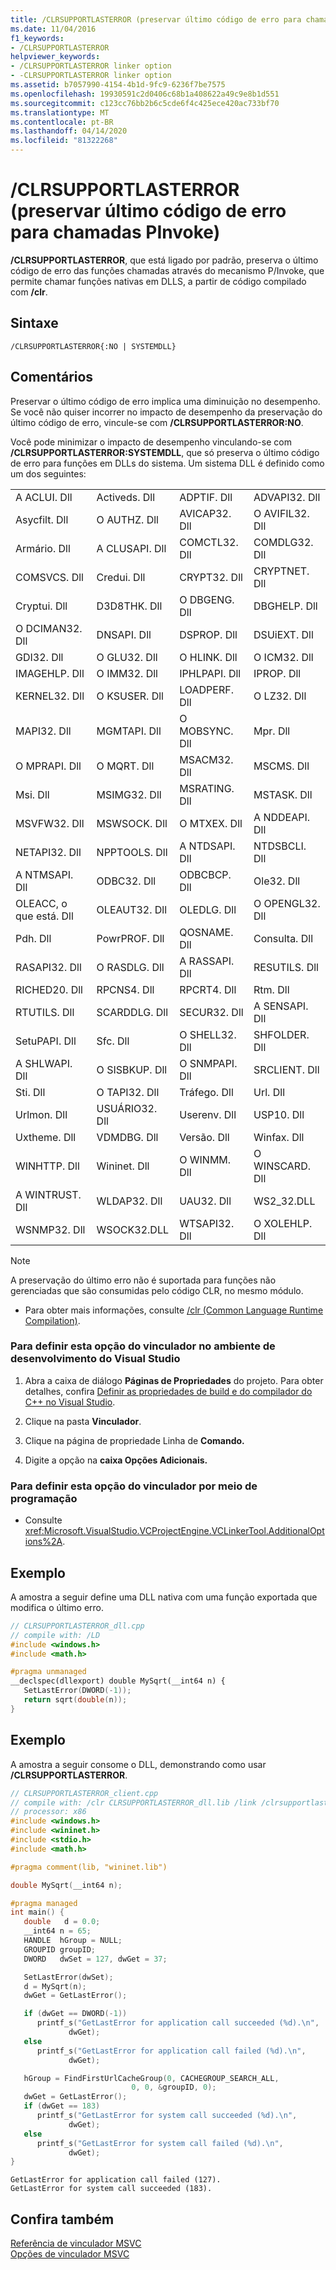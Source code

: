 ```yaml
---
title: /CLRSUPPORTLASTERROR (preservar último código de erro para chamadas PInvoke)
ms.date: 11/04/2016
f1_keywords:
- /CLRSUPPORTLASTERROR
helpviewer_keywords:
- /CLRSUPPORTLASTERROR linker option
- -CLRSUPPORTLASTERROR linker option
ms.assetid: b7057990-4154-4b1d-9fc9-6236f7be7575
ms.openlocfilehash: 19930591c2d0406c68b1a408622a49c9e8b1d551
ms.sourcegitcommit: c123cc76bb2b6c5cde6f4c425ece420ac733bf70
ms.translationtype: MT
ms.contentlocale: pt-BR
ms.lasthandoff: 04/14/2020
ms.locfileid: "81322268"
---
```

# <a name="clrsupportlasterror-preserve-last-error-code-for-pinvoke-calls"></a>/CLRSUPPORTLASTERROR (preservar último código de erro para chamadas PInvoke)

**/CLRSUPPORTLASTERROR**, que está ligado por padrão, preserva o último código de erro das funções chamadas através do mecanismo P/Invoke, que permite chamar funções nativas em DLLS, a partir de código compilado com **/clr**.

## <a name="syntax"></a>Sintaxe

```
/CLRSUPPORTLASTERROR{:NO | SYSTEMDLL}
```

## <a name="remarks"></a>Comentários

Preservar o último código de erro implica uma diminuição no desempenho.  Se você não quiser incorrer no impacto de desempenho da preservação do último código de erro, vincule-se com **/CLRSUPPORTLASTERROR:NO**.

Você pode minimizar o impacto de desempenho vinculando-se com **/CLRSUPPORTLASTERROR:SYSTEMDLL**, que só preserva o último código de erro para funções em DLLs do sistema.  Um sistema DLL é definido como um dos seguintes:

|||||
|-|-|-|-|
|A ACLUI. Dll|Activeds. Dll|ADPTIF. Dll|ADVAPI32. Dll|
|Asycfilt. Dll|O AUTHZ. Dll|AVICAP32. Dll|O AVIFIL32. Dll|
|Armário. Dll|A CLUSAPI. Dll|COMCTL32. Dll|COMDLG32. Dll|
|COMSVCS. Dll|Credui. Dll|CRYPT32. Dll|CRYPTNET. Dll|
|Cryptui. Dll|D3D8THK. Dll|O DBGENG. Dll|DBGHELP. Dll|
|O DCIMAN32. Dll|DNSAPI. Dll|DSPROP. Dll|DSUiEXT. Dll|
|GDI32. Dll|O GLU32. Dll|O HLINK. Dll|O ICM32. Dll|
|IMAGEHLP. Dll|O IMM32. Dll|IPHLPAPI. Dll|IPROP. Dll|
|KERNEL32. Dll|O KSUSER. Dll|LOADPERF. Dll|O LZ32. Dll|
|MAPI32. Dll|MGMTAPI. Dll|O MOBSYNC. Dll|Mpr. Dll|
|O MPRAPI. Dll|O MQRT. Dll|MSACM32. Dll|MSCMS. Dll|
|Msi. Dll|MSIMG32. Dll|MSRATING. Dll|MSTASK. Dll|
|MSVFW32. Dll|MSWSOCK. Dll|O MTXEX. Dll|A NDDEAPI. Dll|
|NETAPI32. Dll|NPPTOOLS. Dll|A NTDSAPI. Dll|NTDSBCLI. Dll|
|A NTMSAPI. Dll|ODBC32. Dll|ODBCBCP. Dll|Ole32. Dll|
|OLEACC, o que está. Dll|OLEAUT32. Dll|OLEDLG. Dll|O OPENGL32. Dll|
|Pdh. Dll|PowrPROF. Dll|QOSNAME. Dll|Consulta. Dll|
|RASAPI32. Dll|O RASDLG. Dll|A RASSAPI. Dll|RESUTILS. Dll|
|RICHED20. Dll|RPCNS4. Dll|RPCRT4. Dll|Rtm. Dll|
|RTUTILS. Dll|SCARDDLG. Dll|SECUR32. Dll|A SENSAPI. Dll|
|SetuPAPI. Dll|Sfc. Dll|O SHELL32. Dll|SHFOLDER. Dll|
|A SHLWAPI. Dll|O SISBKUP. Dll|O SNMPAPI. Dll|SRCLIENT. Dll|
|Sti. Dll|O TAPI32. Dll|Tráfego. Dll|Url. Dll|
|Urlmon. Dll|USUÁRIO32. Dll|Userenv. Dll|USP10. Dll|
|Uxtheme. Dll|VDMDBG. Dll|Versão. Dll|Winfax. Dll|
|WINHTTP. Dll|Wininet. Dll|O WINMM. Dll|O WINSCARD. Dll|
|A WINTRUST. Dll|WLDAP32. Dll|UAU32. Dll|WS2_32.DLL|
|WSNMP32. Dll|WSOCK32.DLL|WTSAPI32. Dll|O XOLEHLP. Dll|

> [!NOTE]
> A preservação do último erro não é suportada para funções não gerenciadas que são consumidas pelo código CLR, no mesmo módulo.

- Para obter mais informações, consulte [/clr (Common Language Runtime Compilation)](clr-common-language-runtime-compilation.md).

### <a name="to-set-this-linker-option-in-the-visual-studio-development-environment"></a>Para definir esta opção do vinculador no ambiente de desenvolvimento do Visual Studio

1. Abra a caixa de diálogo **Páginas de Propriedades** do projeto. Para obter detalhes, confira [Definir as propriedades de build e do compilador do C++ no Visual Studio](../working-with-project-properties.md).

1. Clique na pasta **Vinculador**.

1. Clique na página de propriedade Linha de **Comando.**

1. Digite a opção na **caixa Opções Adicionais.**

### <a name="to-set-this-linker-option-programmatically"></a>Para definir esta opção do vinculador por meio de programação

- Consulte <xref:Microsoft.VisualStudio.VCProjectEngine.VCLinkerTool.AdditionalOptions%2A>.

## <a name="example"></a>Exemplo

A amostra a seguir define uma DLL nativa com uma função exportada que modifica o último erro.

```cpp
// CLRSUPPORTLASTERROR_dll.cpp
// compile with: /LD
#include <windows.h>
#include <math.h>

#pragma unmanaged
__declspec(dllexport) double MySqrt(__int64 n) {
   SetLastError(DWORD(-1));
   return sqrt(double(n));
}
```

## <a name="example"></a>Exemplo

A amostra a seguir consome o DLL, demonstrando como usar **/CLRSUPPORTLASTERROR**.

```cpp
// CLRSUPPORTLASTERROR_client.cpp
// compile with: /clr CLRSUPPORTLASTERROR_dll.lib /link /clrsupportlasterror:systemdll
// processor: x86
#include <windows.h>
#include <wininet.h>
#include <stdio.h>
#include <math.h>

#pragma comment(lib, "wininet.lib")

double MySqrt(__int64 n);

#pragma managed
int main() {
   double   d = 0.0;
   __int64 n = 65;
   HANDLE  hGroup = NULL;
   GROUPID groupID;
   DWORD   dwSet = 127, dwGet = 37;

   SetLastError(dwSet);
   d = MySqrt(n);
   dwGet = GetLastError();

   if (dwGet == DWORD(-1))
      printf_s("GetLastError for application call succeeded (%d).\n",
             dwGet);
   else
      printf_s("GetLastError for application call failed (%d).\n",
             dwGet);

   hGroup = FindFirstUrlCacheGroup(0, CACHEGROUP_SEARCH_ALL,
                           0, 0, &groupID, 0);
   dwGet = GetLastError();
   if (dwGet == 183)
      printf_s("GetLastError for system call succeeded (%d).\n",
             dwGet);
   else
      printf_s("GetLastError for system call failed (%d).\n",
             dwGet);
}
```

```Output
GetLastError for application call failed (127).
GetLastError for system call succeeded (183).
```

## <a name="see-also"></a>Confira também

[Referência de vinculador MSVC](linking.md)<br/>
[Opções de vinculador MSVC](linker-options.md)
